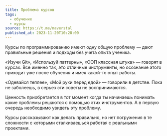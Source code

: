 ```yaml
---
title: Проблема курсов
tags:
  - обучение
  - курсы
source: https://t.me/naverstal
published_at: 2023-11-20T10:28:00
---
```

Курсы по программированию имеют одну общую проблему — дают правильные решения и подходы без учета опыта ученика.

«Изучи Git», «Используй паттерны», «ООП классная штука» — говорят в курсах. Все именно так, это отличные инструменты, но осознание этого приходит уже после обучения и имея какой-то опыт работы.

«Одевайся теплее», «Мой руки перед едой» — говорили в детстве. Пока не заболеешь, в серьез эти советы не воспринимаются.

Ценность приобретается в тот момент когда ты начинаешь понимать какие проблемы решаются с помощью этих инструментов. А в первую очередь необходимо увидеть эту проблему.

Курсы рассказывают как делать правильно, но нет погружения в те сложности с которыми сталкиваешься работая с реальными проектами.